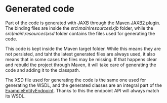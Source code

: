 # Generated code

Part of the code is generated with JAXB through the [Maven JAXB2 plugin][maven-jaxb2]. The binding files are inside the *src\main\resources\xjb* folder, while the *src\main\resources\xsd* folder contains the files used for generating the code.

This code is kept inside the Maven target folder. While this means they are not persisted, and taht the latest generated files are always used, it also means that in some cases the files may be missing. If that happens clear and rebuild the project through Maven, it will take care of generating the code and adding it to the classpath.

The XSD file used for generating the code is the same one used for generating the WSDL, and the generated classes are an integral part of the [ExampleEntityEndpoint][entity-endpoint]. Thanks to this the endpoint API will always match its WSDL.

[entity-endpoint]: ./apidocs/com/bernardomg/example/swss/endpoint/ExampleEntityEndpoint.html

[maven-jaxb2]: https://java.net/projects/maven-jaxb2-plugin
